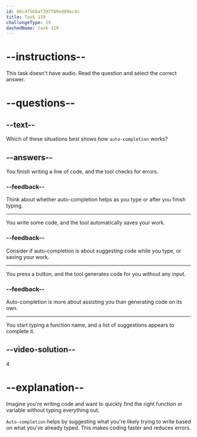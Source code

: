 ```yaml
---
id: 66c4f5b8af397f89ed09ac4c
title: Task 119
challengeType: 19
dashedName: task-119
---
```


# --instructions--

This task doesn't have audio. Read the question and select the correct answer.

# --questions--

## --text--

Which of these situations best shows how `auto-completion` works?

## --answers--

You finish writing a line of code, and the tool checks for errors.

### --feedback--

Think about whether auto-completion helps as you type or after you finish typing.

---

You write some code, and the tool automatically saves your work.

### --feedback--

Consider if auto-completion is about suggesting code while you type, or saving your work.

---

You press a button, and the tool generates code for you without any input.

### --feedback--

Auto-completion is more about assisting you than generating code on its own.

---

You start typing a function name, and a list of suggestions appears to complete it.

## --video-solution--

4

# --explanation--

Imagine you're writing code and want to quickly find the right function or variable without typing everything out.

`Auto-completion` helps by suggesting what you're likely trying to write based on what you've already typed. This makes coding faster and reduces errors.
